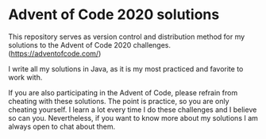 # Advent of Code 2020 solutions

This repository serves as version control and distribution method for my solutions to the Advent of Code 2020 challenges. (https://adventofcode.com/)

I write all my solutions in Java, as it is my most practiced and favorite to work with.

If you are also participating in the Advent of Code, please refrain from cheating with these solutions. The point is practice, so you are only cheating yourself. I learn a lot every time I do these challenges and I believe so can you. Nevertheless, if you want to know more about my solutions I am always open to chat about them.
